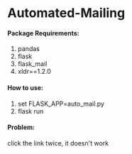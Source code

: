 # Automated-Mailing

#### Package Requirements:
  1. pandas
  2. flask
  3. flask_mail
  4. xldr==1.2.0

#### How to use: 
  1. set FLASK_APP=auto_mail.py
  2. flask run

#### Problem: 
  click the link twice, it doesn't work
